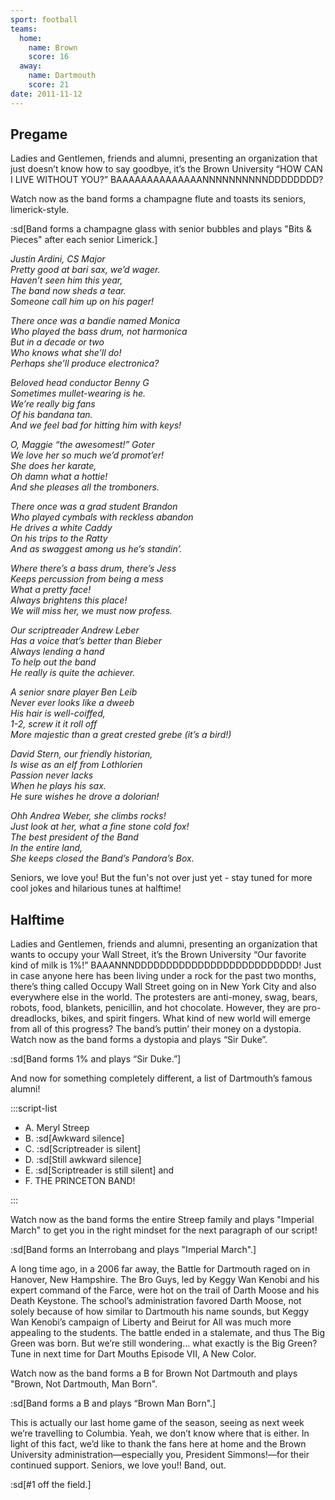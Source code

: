 ```yaml
---
sport: football
teams:
  home:
    name: Brown
    score: 16
  away:
    name: Dartmouth
    score: 21
date: 2011-11-12
---
```


## Pregame

Ladies and Gentlemen, friends and alumni, presenting an organization that just doesn’t know how to say goodbye, it’s the Brown University “HOW CAN I LIVE WITHOUT YOU?” BAAAAAAAAAAAAAANNNNNNNNNNDDDDDDDD?

Watch now as the band forms a champagne flute and toasts its seniors, limerick-style.

:sd[Band forms a champagne glass with senior bubbles and plays "Bits & Pieces" after each senior Limerick.]

_Justin Ardini, CS Major \
Pretty good at bari sax, we’d wager.\
Haven’t seen him this year, \
The band now sheds a tear. \
Someone call him up on his pager!_

_There once was a bandie named Monica \
Who played the bass drum, not harmonica \
But in a decade or two \
Who knows what she’ll do! \
Perhaps she’ll produce electronica?_

_Beloved head conductor Benny G \
Sometimes mullet-wearing is he. \
We’re really big fans \
Of his bandana tan. \
And we feel bad for hitting him with keys!_

_O, Maggie “the awesomest!” Goter \
We love her so much we’d promot’er! \
She does her karate, \
Oh damn what a hottie! \
And she pleases all the tromboners._

_There once was a grad student Brandon \
Who played cymbals with reckless abandon \
He drives a white Caddy \
On his trips to the Ratty \
And as swaggest among us he’s standin’._

_Where there’s a bass drum, there’s Jess \
Keeps percussion from being a mess \
What a pretty face! \
Always brightens this place! \
We will miss her, we must now profess._

_Our scriptreader Andrew Leber \
Has a voice that’s better than Bieber \
Always lending a hand \
To help out the band \
He really is quite the achiever._

_A senior snare player Ben Leib \
Never ever looks like a dweeb \
His hair is well-coiffed, \
1-2, screw it it roll off \
More majestic than a great crested grebe (it’s a bird!)_

_David Stern, our friendly historian, \
Is wise as an elf from Lothlorien \
Passion never lacks \
When he plays his sax. \
He sure wishes he drove a dolorian!_

_Ohh Andrea Weber, she climbs rocks! \
Just look at her, what a fine stone cold fox! \
The best president of the Band \
In the entire land, \
She keeps closed the Band’s Pandora’s Box._

Seniors, we love you! But the fun's not over just yet - stay tuned for more cool jokes and hilarious tunes at halftime!

## Halftime

Ladies and Gentlemen, friends and alumni, presenting an organization that wants to occupy your Wall Street, it’s the Brown University “Our favorite kind of milk is 1%!” BAAANNNDDDDDDDDDDDDDDDDDDDDDDDDDD! Just in case anyone here has been living under a rock for the past two months, there’s thing called Occupy Wall Street going on in New York City and also everywhere else in the world. The protesters are anti-money, swag, bears, robots, food, blankets, penicillin, and hot chocolate. However, they are pro-dreadlocks, bikes, and spirit fingers. What kind of new world will emerge from all of this progress? The band’s puttin’ their money on a dystopia. Watch now as the band forms a dystopia and plays “Sir Duke”.

:sd[Band forms 1% and plays “Sir Duke.”]

And now for something completely different, a list of Dartmouth’s famous alumni!

:::script-list

- A. Meryl Streep
- B. :sd[Awkward silence]
- C. :sd[Scriptreader is silent]
- D. :sd[Still awkward silence]
- E. :sd[Scriptreader is still silent] and
- F. THE PRINCETON BAND!

:::

Watch now as the band forms the entire Streep family and plays "Imperial March" to get you in the right mindset for the next paragraph of our script!

:sd[Band forms an Interrobang and plays "Imperial March".]

A long time ago, in a 2006 far away, the Battle for Dartmouth raged on in Hanover, New Hampshire. The Bro Guys, led by Keggy Wan Kenobi and his expert command of the Farce, were hot on the trail of Darth Moose and his Death Keystone. The school’s administration favored Darth Moose, not solely because of how similar to Dartmouth his name sounds, but Keggy Wan Kenobi’s campaign of Liberty and Beirut for All was much more appealing to the students. The battle ended in a stalemate, and thus The Big Green was born. But we’re still wondering… what exactly is the Big Green? Tune in next time for Dart Mouths Episode VII, A New Color.

Watch now as the band forms a B for Brown Not Dartmouth and plays "Brown, Not Dartmouth, Man Born".

:sd[Band forms a B and plays “Brown Man Born".]

This is actually our last home game of the season, seeing as next week we’re travelling to Columbia. Yeah, we don’t know where that is either. In light of this fact, we’d like to thank the fans here at home and the Brown University administration—especially you, President Simmons!—for their continued support. Seniors, we love you!! Band, out.

:sd[#1 off the field.]
